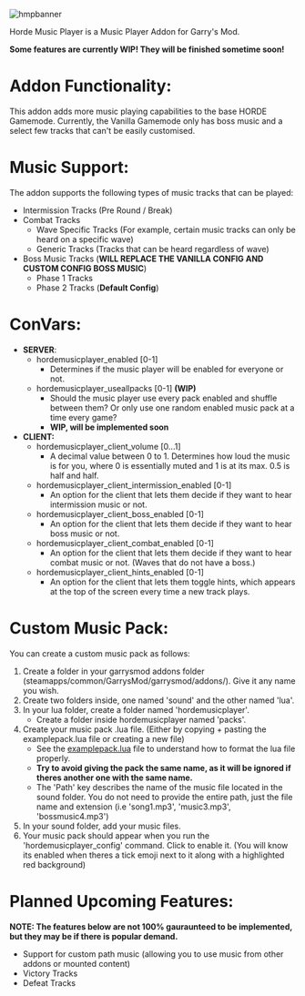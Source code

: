 ![hmpbanner](https://github.com/user-attachments/assets/b98dfe7b-6f36-4f6e-ad7f-b9745af5fd7b)

Horde Music Player is a Music Player Addon for Garry's Mod.

**Some features are currently WIP! They will be finished sometime soon!**

# Addon Functionality:

This addon adds more music playing capabilities to the base HORDE Gamemode. Currently, the Vanilla Gamemode only has boss music and a select few tracks that can't be easily customised. 

# Music Support:

The addon supports the following types of music tracks that can be played:

- Intermission Tracks (Pre Round / Break)
- Combat Tracks
  - Wave Specific Tracks (For example, certain music tracks can only be heard on a specific wave)
  - Generic Tracks (Tracks that can be heard regardless of wave)
- Boss Music Tracks (**WILL REPLACE THE VANILLA CONFIG AND CUSTOM CONFIG BOSS MUSIC**)
  - Phase 1 Tracks
  - Phase 2 Tracks (**Default Config**)

# ConVars:

- **SERVER**:
  - hordemusicplayer_enabled [0-1]
    - Determines if the music player will be enabled for everyone or not.
  - hordemusicplayer_useallpacks [0-1] **(WIP)**
    - Should the music player use every pack enabled and shuffle between them? Or only use one random enabled music pack at a time every game?
    - **WIP, will be implemented soon**
- **CLIENT:**
  - hordemusicplayer_client_volume [0...1]
    - A decimal value between 0 to 1. Determines how loud the music is for you, where 0 is essentially muted and 1 is at its max. 0.5 is half and half.
  - hordemusicplayer_client_intermission_enabled [0-1]
    - An option for the client that lets them decide if they want to hear intermission music or not.
  - hordemusicplayer_client_boss_enabled [0-1]
    - An option for the client that lets them decide if they want to hear boss music or not.
  - hordemusicplayer_client_combat_enabled [0-1]
    - An option for the client that lets them decide if they want to hear combat music or not. (Waves that do not have a boss.)
  - hordemusicplayer_client_hints_enabled [0-1]
    - An option for the client that lets them toggle hints, which appears at the top of the screen every time a new track plays.
 
# Custom Music Pack:

You can create a custom music pack as follows:
1. Create a folder in your garrysmod addons folder (steamapps/common/GarrysMod/garrysmod/addons/). Give it any name you wish.
2. Create two folders inside, one named 'sound' and the other named 'lua'.
3. In your lua folder, create a folder named 'hordemusicplayer'.
     - Create a folder inside hordemusicplayer named 'packs'.
4. Create your music pack .lua file. (Either by copying + pasting the examplepack.lua file or creating a new file)
   - See the [examplepack.lua](https://github.com/lmao5677/hordemusicplayer/blob/main/lua/hordemusicplayer/packs/examplepack.lua) file to understand how to format the lua file properly.
   - **Try to avoid giving the pack the same name, as it will be ignored if theres another one with the same name.**
   - The 'Path' key describes the name of the music file located in the sound folder. You do not need to provide the entire path, just the file name and extension (i.e 'song1.mp3', 'music3.mp3', 'bossmusic4.mp3')
5. In your sound folder, add your music files.
6. Your music pack should appear when you run the 'hordemusicplayer_config' command. Click to enable it. (You will know its enabled when theres a tick emoji next to it along with a highlighted red background)
  
# Planned Upcoming Features:

**NOTE: The features below are not 100% gauraunteed to be implemented, but they may be if there is popular demand.**

- Support for custom path music (allowing you to use music from other addons or mounted content)
- Victory Tracks
- Defeat Tracks
